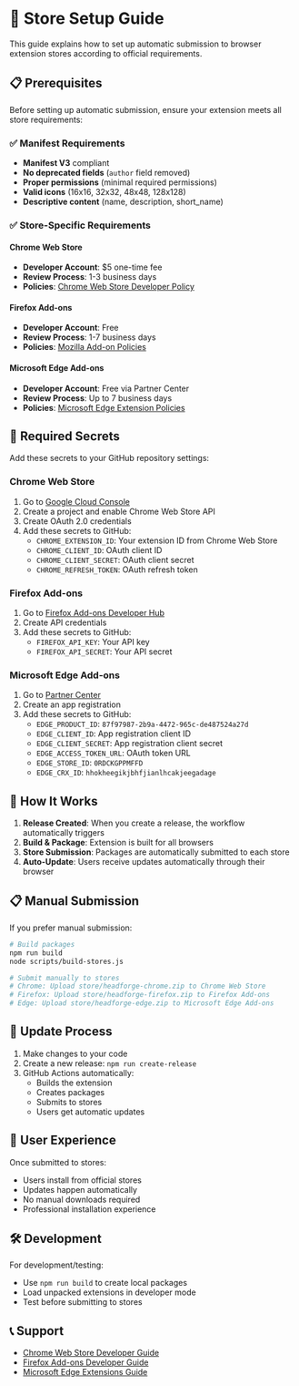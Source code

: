 # 🏪 Store Setup Guide

This guide explains how to set up automatic submission to browser extension stores according to official requirements.

## 📋 Prerequisites

Before setting up automatic submission, ensure your extension meets all store requirements:

### ✅ Manifest Requirements
- **Manifest V3** compliant
- **No deprecated fields** (`author` field removed)
- **Proper permissions** (minimal required permissions)
- **Valid icons** (16x16, 32x32, 48x48, 128x128)
- **Descriptive content** (name, description, short_name)

### ✅ Store-Specific Requirements

#### Chrome Web Store
- **Developer Account**: $5 one-time fee
- **Review Process**: 1-3 business days
- **Policies**: [Chrome Web Store Developer Policy](https://developer.chrome.com/docs/webstore/program-policies/)

#### Firefox Add-ons
- **Developer Account**: Free
- **Review Process**: 1-7 business days
- **Policies**: [Mozilla Add-on Policies](https://developer.mozilla.org/en-US/docs/Mozilla/Add-ons/AMO/Policy)

#### Microsoft Edge Add-ons
- **Developer Account**: Free via Partner Center
- **Review Process**: Up to 7 business days
- **Policies**: [Microsoft Edge Extension Policies](https://learn.microsoft.com/en-us/microsoft-edge/extensions-chromium/publish/publish-extension)

## 🔑 Required Secrets

Add these secrets to your GitHub repository settings:

### Chrome Web Store
1. Go to [Google Cloud Console](https://console.cloud.google.com/)
2. Create a project and enable Chrome Web Store API
3. Create OAuth 2.0 credentials
4. Add these secrets to GitHub:
   - `CHROME_EXTENSION_ID`: Your extension ID from Chrome Web Store
   - `CHROME_CLIENT_ID`: OAuth client ID
   - `CHROME_CLIENT_SECRET`: OAuth client secret
   - `CHROME_REFRESH_TOKEN`: OAuth refresh token

### Firefox Add-ons
1. Go to [Firefox Add-ons Developer Hub](https://addons.mozilla.org/developers/)
2. Create API credentials
3. Add these secrets to GitHub:
   - `FIREFOX_API_KEY`: Your API key
   - `FIREFOX_API_SECRET`: Your API secret

### Microsoft Edge Add-ons
1. Go to [Partner Center](https://partner.microsoft.com/dashboard)
2. Create an app registration
3. Add these secrets to GitHub:
   - `EDGE_PRODUCT_ID`: `87f97987-2b9a-4472-965c-de487524a27d`
   - `EDGE_CLIENT_ID`: App registration client ID
   - `EDGE_CLIENT_SECRET`: App registration client secret
   - `EDGE_ACCESS_TOKEN_URL`: OAuth token URL
   - `EDGE_STORE_ID`: `0RDCKGPPMFFD`
   - `EDGE_CRX_ID`: `hhokheegikjbhfjianlhcakjeegadage`

## 🚀 How It Works

1. **Release Created**: When you create a release, the workflow automatically triggers
2. **Build & Package**: Extension is built for all browsers
3. **Store Submission**: Packages are automatically submitted to each store
4. **Auto-Update**: Users receive updates automatically through their browser

## 📋 Manual Submission

If you prefer manual submission:

```bash
# Build packages
npm run build
node scripts/build-stores.js

# Submit manually to stores
# Chrome: Upload store/headforge-chrome.zip to Chrome Web Store
# Firefox: Upload store/headforge-firefox.zip to Firefox Add-ons
# Edge: Upload store/headforge-edge.zip to Microsoft Edge Add-ons
```

## 🔄 Update Process

1. Make changes to your code
2. Create a new release: `npm run create-release`
3. GitHub Actions automatically:
   - Builds the extension
   - Creates packages
   - Submits to stores
   - Users get automatic updates

## 📱 User Experience

Once submitted to stores:
- Users install from official stores
- Updates happen automatically
- No manual downloads required
- Professional installation experience

## 🛠️ Development

For development/testing:
- Use `npm run build` to create local packages
- Load unpacked extensions in developer mode
- Test before submitting to stores

## 📞 Support

- [Chrome Web Store Developer Guide](https://developer.chrome.com/docs/webstore/)
- [Firefox Add-ons Developer Guide](https://extensionworkshop.com/)
- [Microsoft Edge Extensions Guide](https://docs.microsoft.com/en-us/microsoft-edge/extensions-chromium/)
